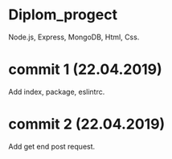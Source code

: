 # Diplom_progect
Node.js, Express, MongoDB, Html, Css.
# commit 1 (22.04.2019)
Add index, package, eslintrc.
# commit 2 (22.04.2019)
Add get end post request. 